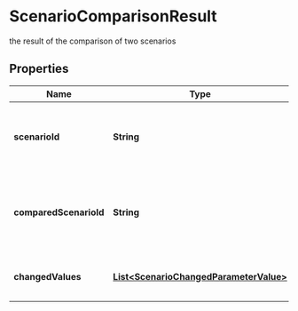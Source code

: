 

# ScenarioComparisonResult

the result of the comparison of two scenarios

## Properties

Name | Type | Description | Notes
------------ | ------------- | ------------- | -------------
**scenarioId** | **String** | the Scenario Id which is the reference for the comparison |  [optional] [readonly]
**comparedScenarioId** | **String** | the Scenario Id the reference Scenario is compared to |  [optional] [readonly]
**changedValues** | [**List&lt;ScenarioChangedParameterValue&gt;**](ScenarioChangedParameterValue.md) | the list of changed values for parameters |  [optional] [readonly]



